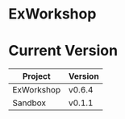 # ExWorkshop

# Current Version
| Project    | Version |
|------------|---------|
| ExWorkshop | v0.6.4  |
| Sandbox    | v0.1.1  |
